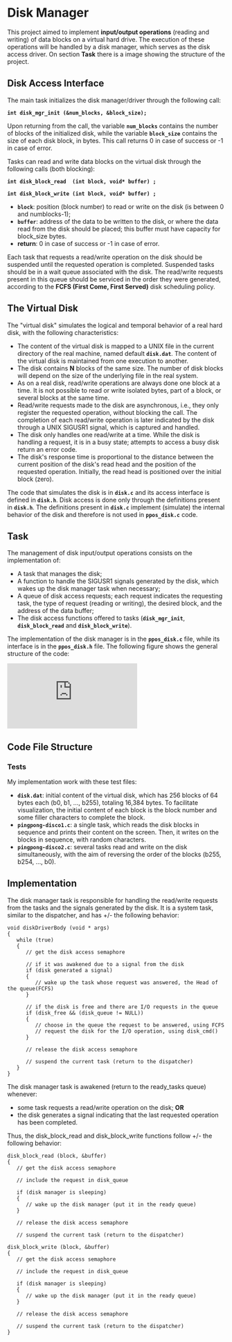 # Disk Manager

This project aimed to implement **input/output operations** (reading and writing) of data blocks on a virtual hard drive. The execution of these operations will be handled by a disk manager, which serves as the disk access driver. On section **Task** there is a image showing the structure of the project.

## Disk Access Interface

The main task initializes the disk manager/driver through the following call:

**`int disk_mgr_init (&num_blocks, &block_size);`**

Upon returning from the call, the variable **`num_blocks`** contains the number of blocks of the initialized disk, while the variable **`block_size`** contains the size of each disk block, in bytes. This call returns 0 in case of success or -1 in case of error.

Tasks can read and write data blocks on the virtual disk through the following calls (both blocking):

**`int disk_block_read  (int block, void* buffer) ;`**

**`int disk_block_write (int block, void* buffer) ;`**

 - **`block`**: position (block number) to read or write on the disk (is between 0 and numblocks-1);
 - **`buffer`**: address of the data to be written to the disk, or where the data read from the disk should be placed; this buffer must have capacity for block_size bytes.
 - **return**: 0 in case of success or -1 in case of error.

Each task that requests a read/write operation on the disk should be suspended until the requested operation is completed. Suspended tasks should be in a wait queue associated with the disk. The read/write requests present in this queue should be serviced in the order they were generated, according to the **FCFS (First Come, First Served)** disk scheduling policy.

## The Virtual Disk

The "virtual disk" simulates the logical and temporal behavior of a real hard disk, with the following characteristics:

- The content of the virtual disk is mapped to a UNIX file in the current directory of the real machine, named default **`disk.dat`**. The content of the virtual disk is maintained from one execution to another.
- The disk contains **N** blocks of the same size. The number of disk blocks will depend on the size of the underlying file in the real system.
- As on a real disk, read/write operations are always done one block at a time. It is not possible to read or write isolated bytes, part of a block, or several blocks at the same time.
- Read/write requests made to the disk are asynchronous, i.e., they only register the requested operation, without blocking the call. The completion of each read/write operation is later indicated by the disk through a UNIX SIGUSR1 signal, which is captured and handled.
- The disk only handles one read/write at a time. While the disk is handling a request, it is in a busy state; attempts to access a busy disk return an error code.
- The disk's response time is proportional to the distance between the current position of the disk's read head and the position of the requested operation. Initially, the read head is positioned over the initial block (zero).

The code that simulates the disk is in **`disk.c`** and its access interface is defined in **`disk.h`**. Disk access is done only through the definitions present in **`disk.h`**. The definitions present in **`disk.c`** implement (simulate) the internal behavior of the disk and therefore is not used in **`ppos_disk.c`** code.

## Task

The management of disk input/output operations consists on the implementation of:

 - A task that manages the disk;
 - A function to handle the SIGUSR1 signals generated by the disk, which wakes up the disk manager task when necessary;
 - A queue of disk access requests; each request indicates the requesting task, the type of request (reading or writing), the desired block, and the address of the data buffer;
 - The disk access functions offered to tasks (**`disk_mgr_init`**, **`disk_block_read`** and **`disk_block_write`**).

The implementation of the disk manager is in the **`ppos_disk.c`** file, while its interface is in the **`ppos_disk.h`** file. The following figure shows the general structure of the code:

![Schema](https://wiki.inf.ufpr.br/maziero/lib/exe/fetch.php?cache=&media=so:ppos_disk.png)

## Code File Structure
### Tests

My implementation work with these test files:

 - **`disk.dat`**: initial content of the virtual disk, which has 256 blocks of 64 bytes each (b0, b1, …, b255), totaling 16,384 bytes. To facilitate visualization, the initial content of each block is the block number and some filler characters to complete the block.
 - **`pingpong-disco1.c`**: a single task, which reads the disk blocks in sequence and prints their content on the screen. Then, it writes on the blocks in sequence, with random characters.
 - **`pingpong-disco2.c`**: several tasks read and write on the disk simultaneously, with the aim of reversing the order of the blocks (b255, b254, …, b0).

## Implementation

The disk manager task is responsible for handling the read/write requests from the tasks and the signals generated by the disk. It is a system task, similar to the dispatcher, and has +/- the following behavior:

```
void diskDriverBody (void * args)
{
   while (true) 
   {
      // get the disk access semaphore
 
      // if it was awakened due to a signal from the disk
      if (disk generated a signal)
      {
         // wake up the task whose request was answered, the Head of the queue(FCFS)
      }
 
      // if the disk is free and there are I/O requests in the queue
      if (disk_free && (disk_queue != NULL))
      {
         // choose in the queue the request to be answered, using FCFS
         // request the disk for the I/O operation, using disk_cmd()
      }
 
      // release the disk access semaphore
 
      // suspend the current task (return to the dispatcher)
   }
}
```

The disk manager task is awakened (return to the ready_tasks queue) whenever:

 - some task requests a read/write operation on the disk; **OR**
 - the disk generates a signal indicating that the last requested operation has been completed.

Thus, the disk_block_read and disk_block_write functions follow +/- the following behavior:

```
disk_block_read (block, &buffer)
{
   // get the disk access semaphore
 
   // include the request in disk_queue
 
   if (disk manager is sleeping)
   {
      // wake up the disk manager (put it in the ready queue)
   }
 
   // release the disk access semaphore
 
   // suspend the current task (return to the dispatcher)

```

```
disk_block_write (block, &buffer)
{
   // get the disk access semaphore
 
   // include the request in disk_queue
 
   if (disk manager is sleeping)
   {
      // wake up the disk manager (put it in the ready queue)
   }
 
   // release the disk access semaphore
 
   // suspend the current task (return to the dispatcher)
}
```